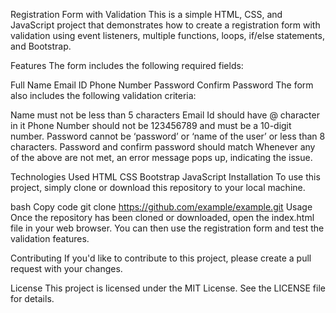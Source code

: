 Registration Form with Validation
This is a simple HTML, CSS, and JavaScript project that demonstrates how to create a registration form with validation using event listeners, multiple functions, loops, if/else statements, and Bootstrap.

Features
The form includes the following required fields:

Full Name
Email ID
Phone Number
Password
Confirm Password
The form also includes the following validation criteria:

Name must not be less than 5 characters
Email Id should have @ character in it
Phone Number should not be 123456789 and must be a 10-digit number.
Password cannot be ‘password’ or ‘name of the user’ or less than 8 characters.
Password and confirm password should match
Whenever any of the above are not met, an error message pops up, indicating the issue.

Technologies Used
HTML
CSS
Bootstrap
JavaScript
Installation
To use this project, simply clone or download this repository to your local machine.

bash
Copy code
git clone https://github.com/example/example.git
Usage
Once the repository has been cloned or downloaded, open the index.html file in your web browser. You can then use the registration form and test the validation features.

Contributing
If you'd like to contribute to this project, please create a pull request with your changes.

License
This project is licensed under the MIT License. See the LICENSE file for details.

